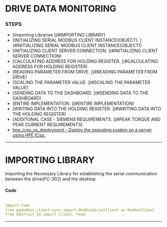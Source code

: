 # DRIVE DATA MONITORING

### STEPS
* [Importing Libraries ](#IMPORTING LIBRARY)
* [INITIALIZING SERIAL MODBUS CLIENT INSTANCE(OBJECT). ](#INITIALIZING SERIAL MODBUS CLIENT INSTANCE(OBJECT))
* [INITIALIZING CLIENT SERVER CONNECTION. ](#INITIALIZING CLIENT SERVER CONNECTION)
* [CALCULATING ADDRESS FOR HOLDING REGISTER. ](#CALCULATING ADDRESS FOR HOLDING REGISTER)
* [READING PARAMETER FROM DRIVE. ](#READING PARAMETER FROM DRIVE)
* [SCALING THE PARAMETER VALUE. ](#SCALING THE PARAMETER VALUE)
* [SENDING DATA TO THE DASHBOARD. ](#SENDING DATA TO THE DASHBOARD)
* [ENTIRE IMPLEMENTATION. ](#ENTIRE IMPLEMENTATION)
* [WRITING DATA INTO THE HOLDING REGISTER. ](#WRITING DATA INTO THE HOLDING REGISTER)
* [ADDITONAL CASE - SIEMENS REQUIREMENTS. ](#PEAK TORQUE AND PEAK CURRENT REQUIREMENTS)
* [hpe_icsp_os_deployment - Deploy the operating system on a server using HPE ICsp.](#hpe_icsp_os_deployment)
---
# IMPORTING LIBRARY

Importing the Necessary Library for establishing the serial communication between the drive(FC-302) and the desktop  
 
 
 #### Code

```yaml

import time
from pymodbus.client.sync import ModbusSerialClient as ModbusClient
from Adafruit_IO import Client, Feed

```
---
